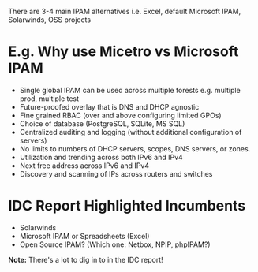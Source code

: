 There are 3-4 main IPAM alternatives i.e. Excel, default Microsoft IPAM, Solarwinds, OSS projects

# E.g. Why use Micetro vs Microsoft IPAM
* Single global IPAM can be used across multiple forests e.g. multiple prod, multiple test 
* Future-proofed overlay that is DNS and DHCP agnostic
* Fine grained RBAC (over and above configuring limited GPOs)
* Choice of database (PostgreSQL, SQLite, MS SQL)
* Centralized auditing and logging (without additional configuration of servers)
* No limits to numbers of DHCP servers, scopes, DNS servers, or zones.
* Utilization and trending across both IPv6 and IPv4
* Next free address across IPv6 and IPv4
* Discovery and scanning of IPs across routers and switches

# IDC Report Highlighted Incumbents

* Solarwinds
* Microsoft IPAM or Spreadsheets (Excel)
* Open Source IPAM? (Which one: Netbox, NPIP, phpIPAM?)

**Note:** There's a lot to dig in to in the IDC report!
